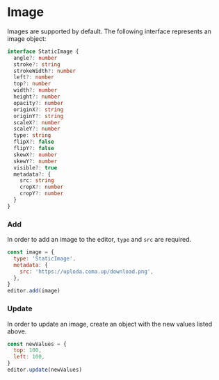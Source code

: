 # Image

Images are supported by default. The following interface represents an image object:

```ts
interface StaticImage {
  angle?: number
  stroke?: string
  strokeWidth?: number
  left?: number
  top?: number
  width?: number
  height?: number
  opacity?: number
  originX?: string
  originY?: string
  scaleX?: number
  scaleY?: number
  type: string
  flipX?: false
  flipY?: false
  skewX?: number
  skewY?: number
  visible?: true
  metadata?: {
    src: string
    cropX?: number
    cropY?: number
  }
}
```

### Add

In order to add an image to the editor, `type` and `src` are required.

```js
const image = {
  type: 'StaticImage',
  metadata: {
    src: 'https://uploda.coma.up/download.png',
  },
}
editor.add(image)
```

### Update

In order to update an image, create an object with the new values listed above.

```js
const newValues = {
  top: 100,
  left: 100,
}
editor.update(newValues)
```
